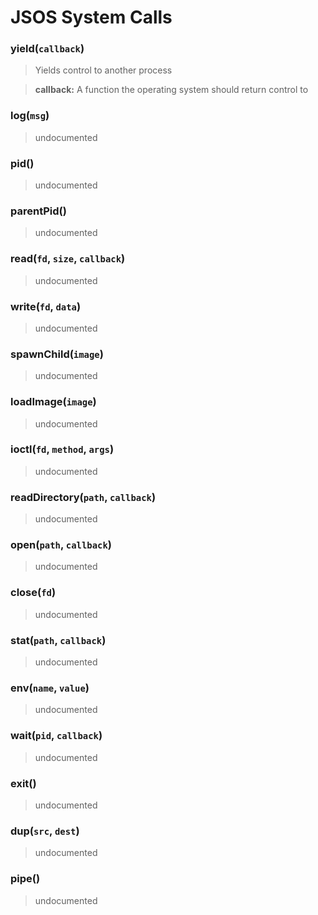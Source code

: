 # JSOS System Calls
### yield(`callback`)

> 
> Yields control to another process
> 

> **callback:** A function the operating system should return control to

### log(`msg`)

> undocumented

### pid()

> undocumented

### parentPid()

> undocumented

### read(`fd`, `size`, `callback`)

> undocumented

### write(`fd`, `data`)

> undocumented

### spawnChild(`image`)

> undocumented

### loadImage(`image`)

> undocumented

### ioctl(`fd`, `method`, `args`)

> undocumented

### readDirectory(`path`, `callback`)

> undocumented

### open(`path`, `callback`)

> undocumented

### close(`fd`)

> undocumented

### stat(`path`, `callback`)

> undocumented

### env(`name`, `value`)

> undocumented

### wait(`pid`, `callback`)

> undocumented

### exit()

> undocumented

### dup(`src`, `dest`)

> undocumented

### pipe()

> undocumented

